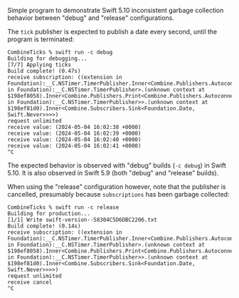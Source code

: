 Simple program to demonstrate Swift 5.10 inconsistent garbage collection behavior between "debug" and "release" configurations.

The `tick` publisher is expected to publish a date every second, until the program is terminated:
```
CombineTicks % swift run -c debug
Building for debugging...
[7/7] Applying ticks
Build complete! (0.47s)
receive subscription: ((extension in Foundation):__C.NSTimer.TimerPublisher.Inner<Combine.Publishers.Autoconnect<(extension in Foundation):__C.NSTimer.TimerPublisher>.(unknown context at $198ef8058).Inner<Combine.Publishers.Print<Combine.Publishers.Autoconnect<(extension in Foundation):__C.NSTimer.TimerPublisher>>.(unknown context at $198ef81d0).Inner<Combine.Subscribers.Sink<Foundation.Date, Swift.Never>>>>)
request unlimited
receive value: (2024-05-04 16:02:38 +0000)
receive value: (2024-05-04 16:02:39 +0000)
receive value: (2024-05-04 16:02:40 +0000)
receive value: (2024-05-04 16:02:41 +0000)
^C
```
The expected behavior is observed with "debug" builds (`-c debug`) in Swift 5.10. It is also observed in Swift 5.9 (both "debug" and "release" builds).

When using the "release" configuration however, note that the publisher is cancelled, presumably because `subscriptions` has been garbage collected:
```
CombineTicks % swift run -c release
Building for production...
[1/1] Write swift-version--58304C5D6DBC2206.txt
Build complete! (0.14s)
receive subscription: ((extension in Foundation):__C.NSTimer.TimerPublisher.Inner<Combine.Publishers.Autoconnect<(extension in Foundation):__C.NSTimer.TimerPublisher>.(unknown context at $198ef8058).Inner<Combine.Publishers.Print<Combine.Publishers.Autoconnect<(extension in Foundation):__C.NSTimer.TimerPublisher>>.(unknown context at $198ef81d0).Inner<Combine.Subscribers.Sink<Foundation.Date, Swift.Never>>>>)
request unlimited
receive cancel
^C
```
